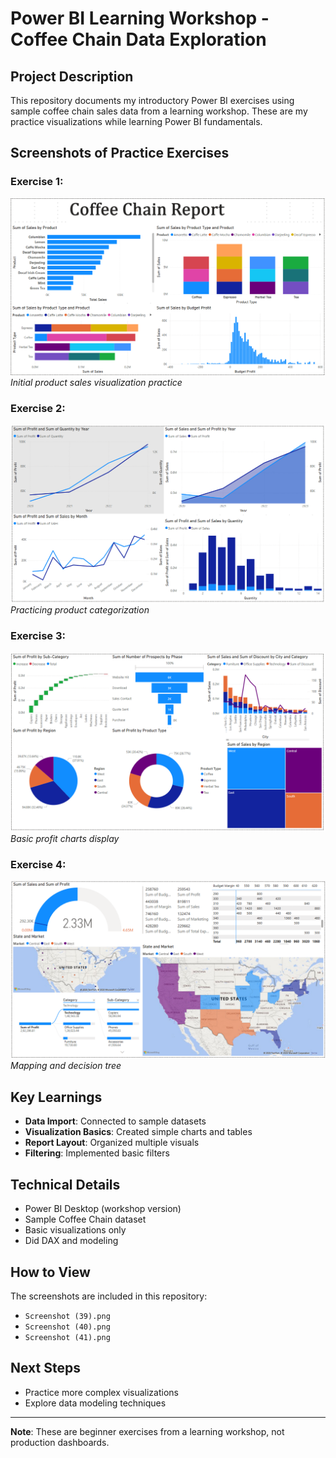 # Power BI Learning Workshop - Coffee Chain Data Exploration

## Project Description
This repository documents my introductory Power BI exercises using sample coffee chain sales data from a learning workshop. These are my practice visualizations while learning Power BI fundamentals.

## Screenshots of Practice Exercises

### Exercise 1: 
![Product Sales](Screenshot%20(39).png)  
*Initial product sales visualization practice*

### Exercise 2: 
![Product Type Analysis](Screenshot%20(40).png)  
*Practicing product categorization*

### Exercise 3:
![Profit Visualization](Screenshot%20(41).png)  
*Basic profit charts display*

### Exercise 4:
![Profit Visualization](Screenshot%20(46).png)  
*Mapping and decision tree*

## Key Learnings
- **Data Import**: Connected to sample datasets
- **Visualization Basics**: Created simple charts and tables
- **Report Layout**: Organized multiple visuals
- **Filtering**: Implemented basic filters

## Technical Details
- Power BI Desktop (workshop version)
- Sample Coffee Chain dataset
- Basic visualizations only
- Did DAX and modeling

## How to View
The screenshots are included in this repository:
- `Screenshot (39).png`
- `Screenshot (40).png`
- `Screenshot (41).png`

## Next Steps
- Practice more complex visualizations
- Explore data modeling techniques

---

**Note**: These are beginner exercises from a learning workshop, not production dashboards.
